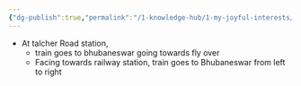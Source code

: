 ```yaml
---
{"dg-publish":true,"permalink":"/1-knowledge-hub/1-my-joyful-interests/only-some-geography/interesting-things-about-places/routes/","noteIcon":""}
---
```


- At talcher Road station, 
	- train goes to bhubaneswar going towards fly over
	- Facing towards railway station, train goes to Bhubaneswar from left to right